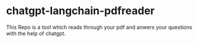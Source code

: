# chatgpt-langchain-pdfreader
This Repo is a tool which reads through your pdf and anwers your questions with the help of chatgpt.
